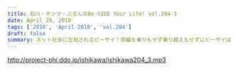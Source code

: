 ```yaml
---
title: 石川・ホンマ・ぶるんのBe-SIDE Your Life! vol.204-3
date: April 29, 2010
tags: ['2010', 'April 2010', 'vol.204']
draft: false
summary: ネット社会に左右されるビーサイ！改編を乗りもせず乗り越えもせずにビーサイは突き進みますです。NAMAE
---
```


http://project-phi.ddo.jp/ishikawa/ishikawa204_3.mp3